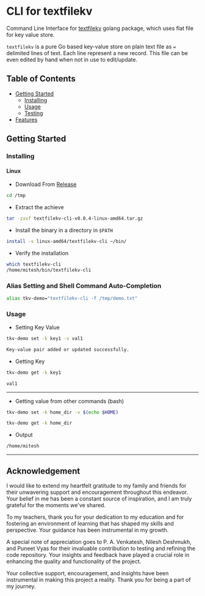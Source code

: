 # CLI for textfilekv

Command Line Interface for [textfilekv](https://pkg.go.dev/github.com/miteshbsjat/textfilekv) golang package,
which uses flat file for key value store.

`textfilekv` is a pure Go based key-value store on plain text file as `=` delimited lines of text.
Each line represent a new record. This file can be even edited by hand when not in use to edit/update.

## Table of Contents

- [Getting Started](#getting-started)
  - [Installing](#installing)
  - [Usage](#usage)
  - [Testing](#testing)
- [Features](#features)

## Getting Started

### Installing

#### Linux
* Download From [Release](https://github.com/miteshbsjat/textfilekv-cli/releases)
```bash
cd /tmp
```
* Extract the achieve
```bash
tar -zxvf textfilekv-cli-v0.0.4-linux-amd64.tar.gz 
```

* Install the binary in a directory in `$PATH`
```bash
install -s linux-amd64/textfilekv-cli ~/bin/
```

* Verify the installation
```bash
which textfilekv-cli 
/home/mitesh/bin/textfilekv-cli
```


### Alias Setting and Shell Command Auto-Completion 
```bash
alias tkv-demo="textfilekv-cli -f /tmp/demo.txt"
```

### Usage

* Setting Key Value
```bash
tkv-demo set -k key1 -v val1
```

```bash
Key-value pair added or updated successfully.
```

* Getting Key
```bash
tkv-demo get -k key1
```

```bash
val1
```

----

* Getting value from other commands (bash)
```bash
tkv-demo set -k home_dir -v $(echo $HOME)
```
```bash
tkv-demo get -k home_dir 
```
* Output
```bash
/home/mitesh
```
 ----

 ## Acknowledgement

 I would like to extend my heartfelt gratitude to my family and friends for their unwavering support and encouragement throughout this endeavor. Your belief in me has been a constant source of inspiration, and I am truly grateful for the moments we've shared.

To my teachers, thank you for your dedication to my education and for fostering an environment of learning that has shaped my skills and perspective. Your guidance has been instrumental in my growth.

A special note of appreciation goes to P. A. Venkatesh, Nilesh Deshmukh, and Puneet Vyas for their invaluable contribution to testing and refining the code repository. Your insights and feedback have played a crucial role in enhancing the quality and functionality of the project.

Your collective support, encouragement, and insights have been instrumental in making this project a reality. Thank you for being a part of my journey.
